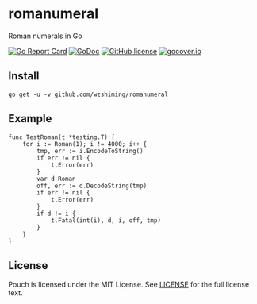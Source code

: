 # romanumeral
Roman numerals in Go


[![Go Report Card](https://goreportcard.com/badge/github.com/wzshiming/romanumeral)](https://goreportcard.com/report/github.com/wzshiming/romanumeral)
[![GoDoc](https://godoc.org/github.com/wzshiming/romanumeral?status.svg)](https://godoc.org/github.com/wzshiming/romanumeral)
[![GitHub license](https://img.shields.io/github/license/wzshiming/romanumeral.svg)](https://github.com/wzshiming/romanumeral/blob/master/LICENSE)
[![gocover.io](https://gocover.io/_badge/github.com/wzshiming/romanumeral)](https://gocover.io/github.com/wzshiming/romanumeral)

## Install

``` shell
go get -u -v github.com/wzshiming/romanumeral
```

## Example

``` golang
func TestRoman(t *testing.T) {
	for i := Roman(1); i != 4000; i++ {
		tmp, err := i.EncodeToString()
		if err != nil {
			t.Error(err)
		}
		var d Roman
		off, err := d.DecodeString(tmp)
		if err != nil {
			t.Error(err)
		}
		if d != i {
			t.Fatal(int(i), d, i, off, tmp)
		}
	}
}
```

## License

Pouch is licensed under the MIT License. See [LICENSE](https://github.com/wzshiming/romanumeral/blob/master/LICENSE) for the full license text.
